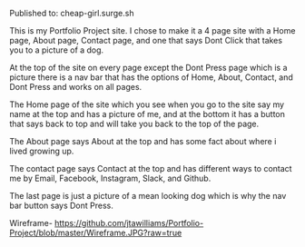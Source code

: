 Published to: cheap-girl.surge.sh

This is my Portfolio Project site. I chose to make it a 4 page site with a Home page, About page, Contact page, and one that says Dont Click that takes you to a picture of a dog.

At the top of the site on every page except the Dont Press page which is a picture there is a nav bar that has the options of Home, About, Contact, and Dont Press and works on all pages.

The Home page of the site which you see when you go to the site say my name at the top and has a picture of me, and at the bottom it has a button that says back to top and will take you back to the top of the page.

The About page says About at the top and has some fact about where i lived growing up.

The contact page says Contact at the top and has different ways to contact me by Email, Facebook, Instagram, Slack, and Github.

The last page is just a picture of a mean looking dog which is why the nav bar button says Dont Press.


Wireframe- https://github.com/jtawilliams/Portfolio-Project/blob/master/Wireframe.JPG?raw=true

